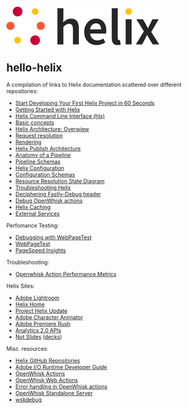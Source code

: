 <!-- 
  ~ Licensed to the Apache Software Foundation (ASF) under one or more
  ~ contributor license agreements.  See the NOTICE file distributed with
  ~ this work for additional information regarding copyright ownership.
  ~ The ASF licenses this file to You under the Apache License, Version 2.0
  ~ (the "License"); you may not use this file except in compliance with
  ~ the License.  You may obtain a copy of the License at
  ~
  ~      http://www.apache.org/licenses/LICENSE-2.0
  ~
  ~ Unless required by applicable law or agreed to in writing, software
  ~ distributed under the License is distributed on an "AS IS" BASIS,
  ~ WITHOUT WARRANTIES OR CONDITIONS OF ANY KIND, either express or implied.
  ~ See the License for the specific language governing permissions and
  ~ limitations under the License.
  -->
![helix-logo](/helix_logo.png) <!-- this image is served from this content repository -->

# hello-helix

A compilation of links to Helix documentation scattered over different repositories:

* [Start Developing Your First Helix Project in 60 Seconds](https://www.project-helix.io/)
* [Getting Started with Helix](https://github.com/adobe/helix-home/blob/master/getting-started.md)
* [Helix Command Line Interface (hlx)](https://github.com/adobe/helix-cli/blob/master/README.md)
* [Basic concepts](https://github.com/adobe/helix-cli/blob/master/docs/concepts.md)
* [Helix Architecture: Overwiew](https://github.com/adobe/helix-home/blob/master/architecture.md)
* [Request resolution](https://github.com/adobe/helix-central-deploy-action/issues/5#issuecomment-486888064)
* [Rendering](https://github.com/adobe/helix-cli/blob/master/docs/usage.md)
* [Helix Publish Architecture](https://github.com/adobe/helix-publish/tree/master/docs)
* [Anatomy of a Pipeline](https://github.com/adobe/helix-pipeline#anatomy-of-a-pipeline)
* [Pipeline Schemas](https://github.com/adobe/helix-pipeline/blob/master/docs/README.md#readme)
* [Helix Configuration](https://github.com/adobe/helix-shared/blob/master/CONFIGURATION.md#configuration-design-guide)
* [Configuration Schemas](https://github.com/adobe/helix-shared/blob/master/docs/config.schema.md)
* [Resource Resolution State Diagram](https://github.com/adobe/helix-central-deploy-action/issues/5#issuecomment-486888064)
* [Troubleshooting Helix](https://github.com/adobe/project-helix.io/blob/master/doc/general/troubleshooting.md#troubleshooting-helix)
* [Deciphering Fastly-Debug header](https://support.fastly.com/hc/en-us/community/posts/360040167211-Deciphering-Fastly-Debug-header)
* [Debug OpenWhisk actions](https://github.com/adobe/project-helix.io/blob/master/doc/general/troubleshooting.md#debug-openwhisk-action)
* [Helix Caching](https://www.project-helix.io/doc/general/shared-caching.html)
* [External Services](https://github.com/adobe/project-helix/blob/master/SERVICES.md)

Perfomance Testing:

* [Debugging with WebPageTest](https://docs.fastly.com/guides/debugging/debugging-with-webpagetest#)
* [WebPageTest](https://www.webpagetest.org/)
* [PageSpeed Insights](https://developers.google.com/speed/pagespeed/insights/)

Troubleshooting:

* [Openwhisk Action Performance Metrics](https://insights-grafana-prod.adobe.io/d/Oew1lvymk/openwhisk-action-performance-metrics?var-namespace=helix&from=now-15m&to=now&orgId=1&refresh=10s)

Helix Sites:

* [Adobe Lightroom](https://lr.adobelanding.com)
* [Helix Home](https://helix-home-adobe.project-helix.page/README.html)
* [Project Helix Update](https://not-slides-davidnuescheler.project-helix.page/decks/helix-update-q3.html)
* [Adobe Character Animator](https://character-landing-davidnuescheler.project-helix.page)
* [Adobe Premiere Rush](https://rush-landing-davidnuescheler.project-helix.page)
* [Analytics 2.0 APIs](https://analytics-2-0-apis-davidnuescheler.project-helix.page/README.html)
* [Not Slides](https://not-slides-davidnuescheler.project-helix.page/decks/helix-update-q3.html) ([decks](https://drive.google.com/drive/folders/1ELX0MvQewlIGVBsTsfVBzszd18pzTaLC))

Misc. resources:

* [Helix GitHub Repositories](https://github.com/search?p=1&q=topic%3Ahelix+org%3Aadobe&type=Repositories)
* [Adobe I/O Runtime Developer Guide](https://github.com/AdobeDocs/adobeio-runtime/tree/master#adobe-io-runtime-developer-guide)
* [OpenWhisk Actions](https://github.com/apache/incubator-openwhisk/blob/master/docs/actions.md#openwhisk-actions)
* [OpenWhisk Web Actions](https://akrabat.com/openwhisk-web-actions/)
* [Error handling in OpenWhisk actions](https://akrabat.com/error-handling-in-openwhisk-actions/)
* [OpenWhisk Standalone Server](https://github.com/apache/incubator-openwhisk/tree/master/core/standalone)
* [wskdebug](https://git.corp.adobe.com/nui/wskdebug)
